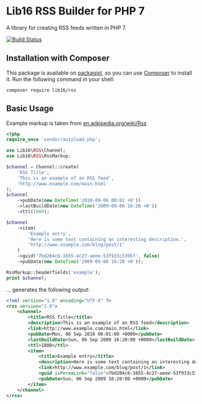 # Lib16 RSS Builder for PHP 7
A library for creating RSS feeds written in PHP 7.

[![Build Status](https://travis-ci.org/lib16/rss-php.svg?branch=master)](https://travis-ci.org/lib16/rss-php)

## Installation with Composer
This package is available on [packagist](https://packagist.org/packages/lib16/rss), so you can use [Composer](https://getcomposer.org) to install it.
Run the following command in your shell:

```
composer require lib16/rss
```

## Basic Usage
Example markup is taken from [en.wikipedia.org/wiki/Rss](https://en.wikipedia.org/wiki/Rss)

```php
<?php
require_once 'vendor/autoload.php';

use Lib16\RSS\Channel;
use Lib16\RSS\RssMarkup;

$channel = Channel::create(
    'RSS Title',
    'This is an example of an RSS feed',
    'http://www.example.com/main.html'
);
$channel
    ->pubDate(new DateTime('2010-09-06 00:01 +0'))
    ->lastBuildDate(new DateTime('2009-09-06 16:20 +0'))
    ->ttl(1800);

$channel
    ->item(
        'Example entry',
        'Here is some text containing an interesting description.',
        'http://www.example.com/blog/post/1'
    )
    ->guid('7bd204c6-1655-4c27-aeee-53f933c5395f', false)
    ->pubDate(new DateTime('2009-09-06 16:20 +0'));

RssMarkup::headerfields('example');
print $channel;
```
… generates the following output:

```xml
<?xml version="1.0" encoding="UTF-8" ?>
<rss version="2.0">
    <channel>
        <title>RSS Title</title>
        <description>This is an example of an RSS feed</description>
        <link>http://www.example.com/main.html</link>
        <pubDate>Mon, 06 Sep 2010 00:01:00 +0000</pubDate>
        <lastBuildDate>Sun, 06 Sep 2009 16:20:00 +0000</lastBuildDate>
        <ttl>1800</ttl>
        <item>
            <title>Example entry</title>
            <description>Here is some text containing an interesting description.</description>
            <link>http://www.example.com/blog/post/1</link>
            <guid isPermaLink="false">7bd204c6-1655-4c27-aeee-53f933c5395f</guid>
            <pubDate>Sun, 06 Sep 2009 16:20:00 +0000</pubDate>
        </item>
    </channel>
</rss>
```